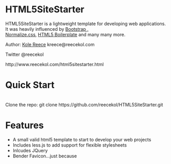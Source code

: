 <h1>HTML5SiteStarter</h1>
<p>HTML5SiteStarter is a lightweight template for developing web applications. It was heavily influenced by <a href="https://github.com/twitter/bootstrap">Bootstrap</s> 
,<br/><a href="http://necolas.github.com/normalize.css/">Normalize.css</a>, <a href="https://github.com/h5bp/html5-boilerplate">HTML5 Boilerplate</a> and many many more.
</p>
<p>Author: <a href="http://reecekol.com/">Kole Reece</a> kreece@reecekol.com</p>
<p>Twitter @reecekol</p>
<p>http://www.reecekol.com/html5sitestarter.html</p>
<h1>Quick Start</h1>
<br/>
Clone the repo: git clone https://github.com/reecekol/HTML5SiteStarter.git
<h1>Features</h1>
<ul>
<li>A small valid html5 template to start to develop your web projects</li>
<li>Includes less.js to add support for flexible stylesheets</li>
<li>Inlcudes JQuery</li>
<li>Bender Favicon...just because</li>
</ul>
